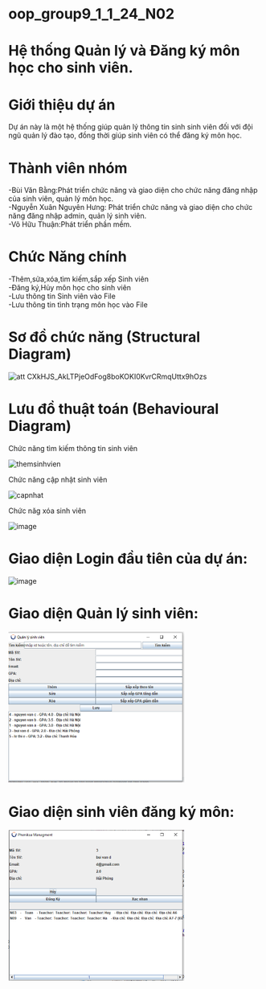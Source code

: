
# oop_group9_1_1_24_N02
# Hệ thống Quản lý và Đăng ký môn học cho sinh viên.
# Giới thiệu dự án
Dự án này là một hệ thống giúp quản lý thông tin sinh sinh viên đối với đội ngũ quản lý đào tạo, đồng thời giúp sinh viên có thể đăng ký môn học.
# Thành viên nhóm
-Bùi Văn Bằng:Phát triển chức năng và giao diện cho chức năng đăng nhập của sinh viên, quản lý môn học.<br>
-Nguyễn Xuân Nguyên Hưng: Phát triển chức năng và giao diện cho chức năng đăng nhập admin, quản lý sinh viên.<br>
-Võ Hữu Thuận:Phát triển phần mềm.
# Chức Năng chính
-Thêm,sửa,xóa,tìm kiếm,sắp xếp Sinh viên<br>
-Đăng ký,Hủy môn học cho sinh viên<br>
-Lưu thông tin Sinh viên vào File<br>
-Lưu thông tin tình trạng môn học vào File

# Sơ đồ chức năng (Structural Diagram)


![att CXkHJS_AkLTPjeOdFog8boKOKI0KvrCRmqUttx9hOzs](https://github.com/user-attachments/assets/f78b4c41-df0c-494d-b6e3-1ee7b7c8d9c0)



# Lưu đồ thuật toán (Behavioural Diagram)

Chức năng tìm kiếm thông tin sinh viên 

![themsinhvien](https://github.com/user-attachments/assets/d2bd1dd7-3d50-48fa-bfa4-9e0be1156c1e)

Chức năng cập nhật sinh viên

![capnhat](https://github.com/user-attachments/assets/f77b09f5-0c52-4ff1-9976-7889497cde74)

Chức năg xóa sinh viên 

![image](https://github.com/user-attachments/assets/e410821b-ac63-4aab-bade-ad1ed0cc50c6)

# Giao diện Login đầu tiên của dự án:

<img width="350" height="300" alt="image" src="https://github.com/user-attachments/assets/db2660cc-aeb5-422d-8349-7cb13b399736">

# Giao diện Quản lý sinh viên:
<img width="350" height="300" alt="image" src="Quanlyview.png">

# Giao diện sinh viên đăng ký môn:
<img width="350" height="300" alt="image" src="Dangkymonview.png">
